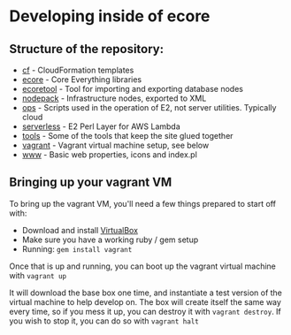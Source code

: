 # Developing inside of ecore

## Structure of the repository:

 * [cf](https://github.com/everything2/everything2/tree/master/cf) - CloudFormation templates
 * [ecore](https://github.com/everything2/everything2/tree/master/ecore) - Core Everything libraries
 * [ecoretool](https://github.com/everything2/everything2/tree/master/ecoretool) - Tool for importing and exporting database nodes
 * [nodepack](https://github.com/everything2/everything2/tree/master/nodepack) - Infrastructure nodes, exported to XML
 * [ops](https://github.com/everything2/everything2/tree/master/ops) - Scripts used in the operation of E2, not server utilities. Typically cloud
 * [serverless](https://github.com/everything2/everything2/tree/master/serverless) - E2 Perl Layer for AWS Lambda
 * [tools](https://github.com/everything2/everything2/tree/master/tools) - Some of the tools that keep the site glued together
 * [vagrant](https://github.com/everything2/everything2/tree/master/vagrant) - Vagrant virtual machine setup, see below
 * [www](https://github.com/everything2/everything2/tree/master/www) - Basic web properties, icons and index.pl

## Bringing up your vagrant VM
To bring up the vagrant VM, you'll need a few things prepared to start off with:

 * Download and install [VirtualBox](https://www.virtualbox.org/)
 * Make sure you have a working ruby / gem setup
 * Running: `gem install vagrant`

Once that is up and running, you can boot up the vagrant virtual machine with
`vagrant up`

It will download the base box one time, and instantiate a test version of the virtual machine to help develop on. The box will create itself the same way every time, so if you mess it up, you can destroy it with `vagrant destroy`. If you wish to stop it, you can do so with `vagrant halt`

